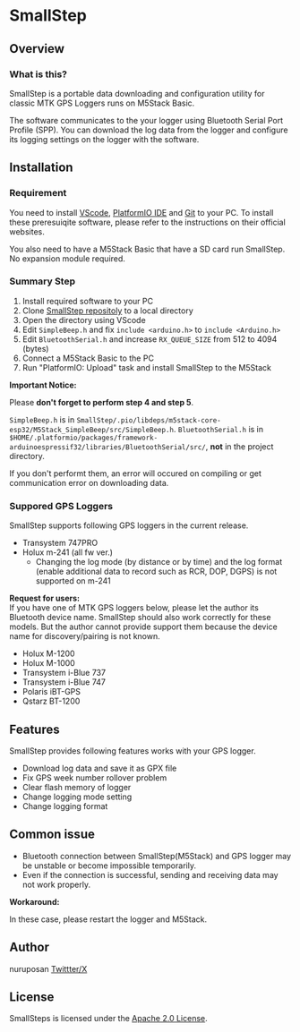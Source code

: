 # SmallStep

## Overview

### What is this?

SmallStep is a portable data downloading and configuration utility for classic MTK GPS Loggers runs on M5Stack Basic.

The software communicates to the your logger using Bluetooth Serial Port Profile (SPP).
You can download the log data from the logger and configure its logging settings on the logger with the software.

## Installation

### Requirement

You need to install [VScode](https://code.visualstudio.com/download), [PlatformIO IDE](https://platformio.org/install/) and [Git](https://git-scm.com/downloads) to your PC.
To install these preresuiqite software, please refer to the instructions on their official websites.

You also need to have a M5Stack Basic that have a SD card run SmallStep. No expansion module required.

### Summary Step

1. Install required software to your PC
2. Clone [SmallStep repositoly](https://github.com/nuruposan/SmallStep) to a local directory
3. Open the directory using VScode
4. Edit `SimpleBeep.h` and fix `include <arduino.h>` to `include <Arduino.h>`
5. Edit `BluetoothSerial.h` and increase `RX_QUEUE_SIZE` from 512 to 4094 (bytes)
6. Connect a M5Stack Basic to the PC
7. Run "PlatformIO: Upload" task and install SmallStep to the M5Stack

**Important Notice:**<br>

Please __don't forget to perform step 4 and step 5__.

`SimpleBeep.h` is in `SmallStep/.pio/libdeps/m5stack-core-esp32/M5Stack_SimpleBeep/src/SimpleBeep.h`.
`BluetoothSerial.h` is in `$HOME/.platformio/packages/framework-arduinoespressif32/libraries/BluetoothSerial/src/`, **not** in the project directory.

If you don't performt them, an error will occured on compiling or get communication error on downloading data.

### Suppored GPS Loggers

SmallStep supports following GPS loggers in the current release.

- Transystem 747PRO
- Holux m-241 (all fw ver.)
  - Changing the log mode (by distance or by time) and the log format (enable additional data to record such as RCR, DOP, DGPS) is not supported on m-241

**Request for users:**<br>
If you have one of MTK GPS loggers below, please let the author its Bluetooth device name.
SmallStep should also work correctly for these models.
But the author cannot provide support them because the device name for discovery/pairing is not known.

- Holux M-1200
- Holux M-1000
- Transystem i-Blue 737
- Transystem i-Blue 747
- Polaris iBT-GPS
- Qstarz BT-1200

## Features

SmallStep provides following features works with your GPS logger.

- Download log data and save it as GPX file
- Fix GPS week number rollover problem
- Clear flash memory of logger
- Change logging mode setting
- Change logging format

## Common issue

- Bluetooth connection between SmallStep(M5Stack) and GPS logger may be unstable or become impossible temporarily.
- Even if the connection is successful, sending and receiving data may not work properly.

**Workaround:**

In these case, please restart the logger and M5Stack.

## Author

nuruposan [Twittter/X](https://x.com/yaeh77)

## License

SmallSteps is licensed under the [Apache 2.0 License](https://www.apache.org/licenses/LICENSE-2.0).
